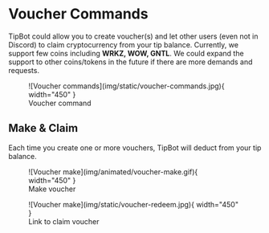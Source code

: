 # Voucher Commands

TipBot could allow you to create voucher(s) and let other users (even not in Discord) to claim cryptocurrency from your tip balance. Currently, we support few coins including **WRKZ, WOW, GNTL**. We could expand the support to other coins/tokens in the future if there are more demands and requests.

<figure markdown>
  ![Voucher commands](img/static/voucher-commands.jpg){ width="450" }
  <figcaption>Voucher command</figcaption>
</figure>

## Make & Claim

Each time you create one or more vouchers, TipBot will deduct from your tip balance.

<figure markdown>
  ![Voucher make](img/animated/voucher-make.gif){ width="450" }
  <figcaption>Make voucher</figcaption>
</figure>

<figure markdown>
  ![Voucher make](img/static/voucher-redeem.jpg){ width="450" }
  <figcaption>Link to claim voucher</figcaption>
</figure>
